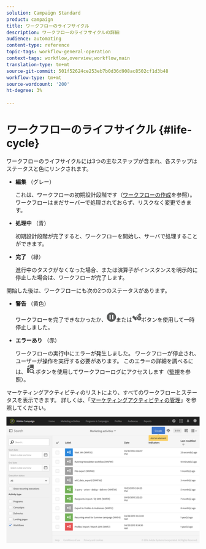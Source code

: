 ```yaml
---
solution: Campaign Standard
product: campaign
title: ワークフローのライフサイクル
description: ワークフローのライフサイクルの詳細
audience: automating
content-type: reference
topic-tags: workflow-general-operation
context-tags: workflow,overview;workflow,main
translation-type: tm+mt
source-git-commit: 501f52624ce253eb7b0d36d908ac8502cf1d3b48
workflow-type: tm+mt
source-wordcount: '200'
ht-degree: 3%

---
```



# ワークフローのライフサイクル {#life-cycle}

ワークフローのライフサイクルには3つの主なステップが含まれ、各ステップはステータスと色にリンクされます。

* **編集** （グレー）

   これは、ワークフローの初期設計段階です（[ワークフローの作成](../../automating/using/building-a-workflow.md#creating-a-workflow)を参照）。 ワークフローはまだサーバーで処理されておらず、リスクなく変更できます。

* **処理中** （青）

   初期設計段階が完了すると、ワークフローを開始し、サーバで処理することができます。

* **完了** （緑）

   進行中のタスクがなくなった場合、または演算子がインスタンスを明示的に停止した場合は、ワークフローが完了します。

開始した後は、ワークフローにも次の2つのステータスがあります。

* **警告** （黄色）

   ワークフローを完了できなかったか、![](assets/pause_darkgrey-24px.png)または![](assets/check_pause_darkgrey-24px.png)ボタンを使用して一時停止しました。

* **エラーあり** （赤）

   ワークフローの実行中にエラーが発生しました。 ワークフローが停止され、ユーザーが操作を実行する必要があります。 このエラーの詳細を調べるには、![](assets/printpreview_darkgrey-24px.png)ボタンを使用してワークフローログにアクセスします（[監視](../../automating/using/monitoring-workflow-execution.md)を参照）。

マーケティングアクティビティのリストにより、すべてのワークフローとステータスを表示できます。 詳しくは、「[マーケティングアクティビティの管理](../../start/using/marketing-activities.md#about-marketing-activities)」を参照してください。

![](assets/wkf_execution_3.png)
